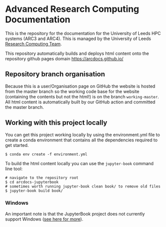# Advanced Research Computing Documentation

This is the repository for the documentation for the University of Leeds HPC systems (ARC3 and ARC4). This is managed by the University of Leeds [Research Computing Team](https://arcleeds.github.io).

This repository automatically builds and deploys html content onto the repository github pages domain https://arcdocs.github.io/

## Repository branch organisation

Because this is a user/Organisation page on GitHub the website is hosted from the master branch so the working code base for the website (containing the contents but not the html!) is on the branch `working-master`. All html content is automatically built by our GitHub action and committed the master branch.

## Working with this project locally

You can get this project working locally by using the environment.yml file to create a conda environment that contains all the dependencies required to get started.

```{bash}
$ conda env create -f environment.yml
```

To build the html content locally you can use the `jupyter-book` command line tool:

```{bash}
# navigate to the repository root
$ cd arcdocs-jupyterbook
# sometimes worth running jupyter-book clean book/ to remove old files
$ jupyter-book build book/
```
### Windows

An important note is that the JupyterBook project does not currently support Windows ([see here for more](https://jupyterbook.org/advanced/advanced.html#working-on-windows)).
